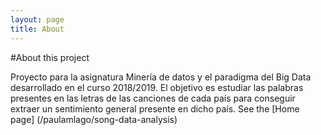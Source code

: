 ```yaml
---
layout: page
title: About
---
```


#About this project

Proyecto para la asignatura Minería de datos y el paradigma del Big Data desarrollado en el curso 2018/2019. El objetivo es estudiar las palabras presentes en las letras de las canciones de cada país para conseguir extraer un sentimiento general presente en dicho país.
See the [Home page] (/paulamlago/song-data-analysis)